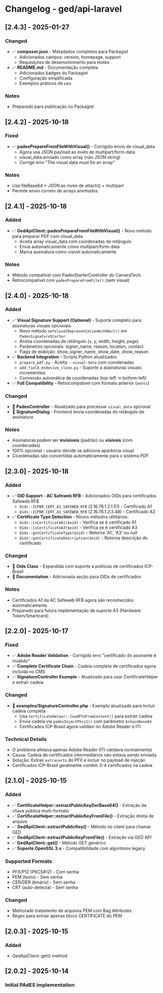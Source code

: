 # Changelog - ged/api-laravel

## [2.4.3] - 2025-01-27

### Changed
- ✅ **composer.json** - Metadados completos para Packagist
  - Adicionados campos: version, homepage, support
  - Requisições de desenvolvimento para testes
- ✅ **README.md** - Documentação completa
  - Adicionados badges do Packagist
  - Configuração simplificada
  - Exemplos práticos de uso

### Notes
- Preparado para publicação no Packagist

## [2.4.2] - 2025-10-18

### Fixed
- ✅ **padesPrepareFromFileWithVisual()** - Corrigido envio de visual_data
  - Agora usa JSON payload ao invés de multipart/form-data
  - visual_data enviado como array (não JSON string)
  - Corrige erro "The visual data must be an array"

### Notes
- Usa fileBase64 + JSON ao invés de attach() + multipart
- Permite envio correto de arrays aninhados

## [2.4.1] - 2025-10-18

### Added
- ✅ **GedApiClient::padesPrepareFromFileWithVisual()** - Novo método para preparar PDF com visual_data
  - Aceita array visual_data com coordenadas de retângulo
  - Envia automaticamente como multipart/form-data
  - Marca assinatura como visível automaticamente

### Notes
- Método compatível com PadesStarterController do CamaraTech
- Retrocompatível com `padesPrepareFromFile()` (sem visual)

## [2.4.0] - 2025-10-18

### Added
- ✅ **Visual Signature Support (Optional)** - Suporte completo para assinaturas visuais opcionais
  - Novo método `setVisualRepresentationWithRect()` em `PadesSignatureStarter`
  - Aceita coordenadas de retângulo (x, y, width, height, page)
  - Parâmetros opcionais: signer_name, reason, location, contact
  - Flags de exibição: show_signer_name, show_date, show_reason
- ✅ **Backend Integration** - Scripts Python atualizados
  - `prepare_pdf.py` - Aceita `--visual-data` com coordenadas
  - `add_field_endesive_clone.py` - Suporte a assinaturas visuais incrementais
  - Conversão automática de coordenadas (top-left → bottom-left)
- ✅ **Full Compatibility** - Retrocompatível com formato anterior (`anots`)

### Changed
- 📝 **PadesController** - Atualizado para processar `visual_data` opcional
- 📝 **SignatureDialog** - Frontend envia coordenadas do retângulo de assinatura

### Notes
- Assinaturas podem ser **invisíveis** (padrão) ou **visíveis** (com coordenadas)
- 100% opcional - usuário decide se adiciona aparência visual
- Coordenadas são convertidas automaticamente para o sistema PDF

## [2.3.0] - 2025-10-18

### Added
- ✅ **OID Support - AC Safeweb RFB** - Adicionados OIDs para certificados Safeweb RFB
  - `Oids::ICPBR_CERT_A1_SAFEWEB_RFB` (2.16.76.1.2.1.51) - Certificado A1
  - `Oids::ICPBR_CERT_A3_SAFEWEB_RFB` (2.16.76.1.2.3.48) - Certificado A3
- ✅ **Certificate Type Detection** - Novos métodos utilitários:
  - `Oids::isCertificateA1($oid)` - Verifica se é certificado A1
  - `Oids::isCertificateA3($oid)` - Verifica se é certificado A3
  - `Oids::getCertificateType($oid)` - Retorna 'A1', 'A3' ou null
  - `Oids::getCertificateDescription($oid)` - Retorna descrição do certificado

### Changed
- 📝 **Oids Class** - Expandida com suporte a políticas de certificados ICP-Brasil
- 📝 **Documentation** - Adicionada seção para OIDs de certificados

### Notes
- Certificados A1 da AC Safeweb RFB agora são reconhecidos automaticamente
- Preparado para futura implementação de suporte A3 (Hardware Token/Smartcard)

## [2.2.0] - 2025-10-17

### Fixed
- ✅ **Adobe Reader Validation** - Corrigido erro "certificado do assinante é inválido"
- ✅ **Complete Certificate Chain** - Cadeia completa de certificados agora incluída no CMS
- ✅ **SignatureController Example** - Atualizado para usar CertificateHelper e extrair cadeia

### Changed
- 📝 **examples/SignatureController.php** - Exemplo atualizado para incluir cadeia completa
  - Usa `CertificateHelper::loadPfxFromContent()` para extrair cadeia
  - Envia cadeia via `padesInjectPkcs1()` com parâmetro `$chainBase64`
  - Certificados ICP-Brasil agora validam no Adobe Reader e ITI

### Technical Details
- O problema afetava apenas Adobe Reader (ITI validava normalmente)
- Causa: Cadeia de certificados intermediários não estava sendo enviada
- Solução: Extrair `extracerts` do PFX e incluir no payload de injeção
- Certificados ICP-Brasil geralmente contêm 3-4 certificados na cadeia

## [2.1.0] - 2025-10-15

### Added
- ✅ **CertificateHelper::extractPublicKeyDerBase64()** - Extração de chave pública multi-formato
- ✅ **CertificateHelper::extractPublicKeyFromFile()** - Extração direta de arquivo
- ✅ **GedApiClient::extractPublicKey()** - Método no client para chamar GED
- ✅ **GedApiClient::extractPublicKeyFromFile()** - Extração via GED API
- ✅ **GedApiClient::get()** - Método GET genérico
- ✅ **Suporte OpenSSL 3.x** - Compatibilidade com algoritmos legacy

### Supported Formats
- PFX/P12 (PKCS#12) - Com senha
- PEM (texto) - Sem senha
- CER/DER (binário) - Sem senha
- CRT (auto-detecta) - Sem senha

### Changed
- Melhorado tratamento de arquivos PEM com Bag Attributes
- Regex para extrair apenas bloco CERTIFICATE do PEM

## [2.0.3] - 2025-10-15
### Added
- GedApiClient::get() method

## [2.0.2] - 2025-10-14
### Initial PAdES implementation
